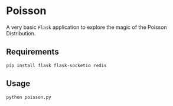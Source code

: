 Poisson
=======

A very basic `Flask` application to explore the magic of the Poisson Distribution.

## Requirements

    pip install flask flask-socketio redis

## Usage

    python poisson.py
